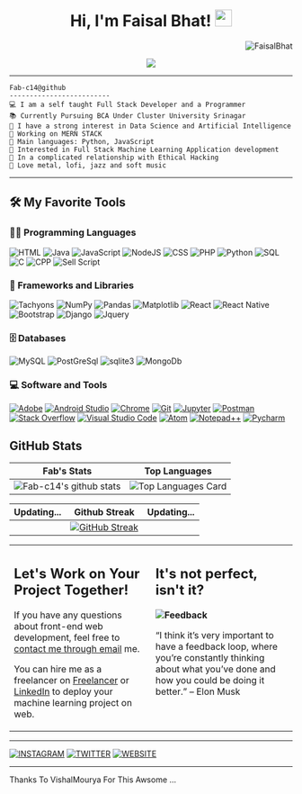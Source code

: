 <h1 align="center">
Hi,  I'm Faisal Bhat!
  <img src="https://media.giphy.com/media/hvRJCLFzcasrR4ia7z/giphy.gif" width="30"></h1>
  <img src="https://komarev.com/ghpvc/?username=fab-c14&label=Profile%20Views&color=0e75b6&style=flat" align='right' alt="FaisalBhat" />
<!--   <img src="https://gpvc.arturio.dev/fab-c14" alt="Profile views" align='right'/> <a href="https://github.com/fab-c14/fab-c14/"> </a>  -->
 
<br/>


<p align="center">
   <a href="https://github.com/DenverCoder1/readme-typing-svg"><img src="https://readme-typing-svg.herokuapp.com?lines=Computer+Science+Student;Full+Stack+Web+Developer;_+_+_+Studying+At+Cluster+University+Srinagar;DS%20|%20AI%20|%20ML%20Enthusiastic;Always%20learning%20new%20things&center=true&width=380&height=45"></a>
</p>
<hr />

```
Fab-c14@github
-------------------------
💻 I am a self taught Full Stack Developer and a Programmer
📚 Currently Pursuing BCA Under Cluster University Srinagar
📝 I have a strong interest in Data Science and Artificial Intelligence
🔭 Working on MERN STACK
🌟 Main languages: Python, JavaScript
🚩 Interested in Full Stack Machine Learning Application development
💖 In a complicated relationship with Ethical Hacking
🎵 Love metal, lofi, jazz and soft music
```
<hr>


## 🛠️ My Favorite Tools

###   👨‍💻 Programming Languages

<p>
  <img alt="HTML" src="https://img.shields.io/badge/HTML%20-%23E34F26.svg?logo=html5&logoColor=white">
  <img alt="Java" src="https://img.shields.io/badge/Java-%23007396.svg?logo=java&logoColor=white">
  <img alt="JavaScript" src="https://img.shields.io/badge/JavaScript%20-%23F7DF1E.svg?logo=javascript&logoColor=black">
  <img alt="NodeJS" src="https://img.shields.io/badge/Node.js%20-%2343853D.svg?logo=node.js&logoColor=white">
  <img alt="CSS" src="https://img.shields.io/badge/CSS%20-%231572B6.svg?logo=css3&logoColor=white">
  <img alt="PHP" src="https://img.shields.io/badge/PHP-%23777BB4.svg?logo=php&logoColor=white">
  <img alt="Python" src="https://img.shields.io/badge/Python%20-%2314354C.svg?logo=python&logoColor=white">
  <img alt="SQL" src="https://img.shields.io/badge/SQL%20-%23025E8C.svg?logo=amazon-dynamodb&logoColor=white">
  <img alt="C" src="https://img.shields.io/badge/C%20Programming%20-%23025E8C.svg?logo=c&logoColor=white">
  <img alt="CPP" src="https://img.shields.io/badge/C++%20-%23025E8C.svg?logo=cplusplus&logoColor=white">
  <img alt="Sell Script" src="https://img.shields.io/badge/C++%20-%23025E8C.svg?logo=cplusplus&logoColor=white">
   

### 🧰 Frameworks and Libraries

<p>
    <img alt="Tachyons" src="https://img.shields.io/badge/Tachyons-Tachyons_Bootstrap-%23D00000.svg?logo=tachyons&logoColor=white">
    <img alt="NumPy" src="https://img.shields.io/badge/Numpy%20-%23013243.svg?logo=numpy&logoColor=white">
    <img alt="Pandas" src="https://img.shields.io/badge/Pandas%20-%23150458.svg?logo=pandas&logoColor=white">
    <img alt="Matplotlib" src="https://img.shields.io/badge/Matplotlib%20-%23FF6F00.svg?logo=Matplotlib&logoColor=white">
    <img alt="React" src="https://img.shields.io/badge/React-20232A.svg?style=for-the-badge&logo=react&logoColor=61DAFB">
    <img alt="React Native" src="https://img.shields.io/badge/React_Native-20232A.svg?style=for-the-badge&logo=react&logoColor=61DAFB">
    <img alt="Bootstrap" src="https://img.shields.io/badge/Bootstrap-563D7C.svg?style=for-the-badge&logo=bootstrap&logoColor=white">
    <img alt="Django" src="https://img.shields.io/badge/Django-092E20.svg?style=for-the-badge&logo=django&logoColor=white">
    <img alt="Jquery" src="https://img.shields.io/badge/jQuery-0769AD.svg?style=for-the-badge&logo=jquery&logoColor=white" />
    
</p>

### 🗄️ Databases 

<p>    
  <img alt="MySQL" src="https://img.shields.io/badge/MySQL-00000F?style=for-the-badge&logo=mysql&logoColor=white">
    <img alt="PostGreSql" src="https://img.shields.io/badge/PostgreSQL-316192?style=for-the-badge&logo=postgresql&logoColor=white">
    <img alt="sqlite3" src="https://img.shields.io/badge/SQLite-07405E?style=for-the-badge&logo=sqlite&logoColor=white"/>
  <img alt="MongoDb" src="https://img.shields.io/badge/MongoDB-4EA94B?style=for-the-badge&logo=mongodb&logoColor=white" />
<!--     <a href="#"><img alt="Microsoft Azure" src ="https://img.shields.io/badge/Microsoft_Azure-0089D6?style=for-the-badge&logo=microsoft-azure&logoColor=white"></a> -->
</p> 

### 💻 Software and Tools

<p>
    <a href="#"><img alt="Adobe" src="https://img.shields.io/badge/Adobe%20-%23FF0000.svg?logo=adobe&logoColor=white"></a>
    <a href="#"><img alt="Android Studio" src="https://img.shields.io/badge/Android%20Studio-008678.svg?logo=android-studio&logoColor=white"></a>
    <a href="#"><img alt="Chrome" src="https://img.shields.io/badge/Chrome-3DDC84?logo=google-chrome&logoColor=white"></a>
<!--     <a href="#"><img alt="Colab" src="https://img.shields.io/badge/Colab-00b56a.svg?logo=google-colab&logoColor=white"></a>
    <a href="#"><img alt="Codepen" src="https://img.shields.io/badge/Codepen-000000.svg?logo=codepen&logoColor=white"></a> -->
    <a href="#"><img alt="Git" src="https://img.shields.io/badge/Git%20-%23F05033.svg?logo=git&logoColor=white"></a>
<!--     <a href="#"><img alt="Google Sheets" src="https://img.shields.io/badge/Google%20Sheets%20-%2334A853.svg?logo=google%20sheets&logoColor=white"></a> -->
    <a href="#"><img alt="Jupyter" src="https://img.shields.io/badge/Jupyter%20-%23F37626.svg?logo=Jupyter&logoColor=white"></a>
    <a href="#"><img alt="Postman" src="https://img.shields.io/badge/Postman-FF6C37?logo=postman&logoColor=white"></a>
    <a href="#"><img alt="Stack Overflow" src="https://img.shields.io/badge/-Stack%20Overflow-FE7A16?logo=stack-overflow&logoColor=white"></a>
    <a href="#"><img alt="Visual Studio Code" src="https://img.shields.io/badge/Visual%20Studio%20Code-0078d7.svg?logo=visual-studio-code&logoColor=white"></a>
    <a href="#"><img alt="Atom" src="https://img.shields.io/badge/Atom-66595C?style=for-the-badge&logo=Atom&logoColor=white"></a>
    <a href="#"><img alt="Notepad++" src="https://img.shields.io/badge/Notepad++-90E59A.svg?style=for-the-badge&logo=notepad%2B%2B&logoColor=black"></a>
    <a href="#"><img alt="Pycharm" src="https://img.shields.io/badge/PyCharm-000000.svg?&style=for-the-badge&logo=PyCharm&logoColor=white"></a>
 
</p>

<p>
<!--     <a href="#"><img alt="A Laptop" src="https://img.shields.io/badge/Apple-MacBook_Air_2020-999999?style=for-the-badge&logo=apple&logoColor=white"></a>
### 👨🏽‍💻 Workspace
    <a href="#"><img alt="Spotify" src="https://img.shields.io/badge/Spotify-1ED760?&style=for-the-badge&logo=spotify&logoColor=white"></a> -->
</p>


## GitHub Stats

 |            Fab's Stats                                      |                  Top Languages                           |
 |:-------------------------------------------------------:|:-----------------------------------------------------------:|
 |  ![Fab-c14's github stats](https://github-readme-stats.vercel.app/api?username=fab-c14&show_icons=true&theme=algolia)   | ![Top Languages Card](https://github-readme-stats.vercel.app/api/top-langs/?username=fab-c14&layout=compact)    |
    


  |                  Updating...                               |                  Github Streak                                |  Updating... |
  |:-------------------------------------------------------------------:|:--------------------------------------:|:--------------------------------:|
  |                                |  [![GitHub Streak](https://github-readme-streak-stats.herokuapp.com?user=fab-c14&theme=transparent)](https://git.io/streak-stats) |                        |
 



<table style="border: none">
  <tr>
  <td width="50%" valign="top">

## Let's Work on Your Project Together!

If you have any questions about front-end web development, feel free to <a href="mailto:plesim18@gmail.com">contact me through email</a> me.

You can hire me as a freelancer on <a href="https://www.freelancer.com/u/Faisal0093">Freelancer</a> or <a href="https://www.linkedin.com/in/faisal-ahmad-bhat-aaba29229">LinkedIn</a> to deploy your machine learning project on web.

  </td>
  <td width="50%" valign="top">

## It's not perfect, isn't it?

**<img alt="Feedback" src="https://img.shields.io/badge/Ask%20me-anything-1abc9c.svg">**

“I think it’s very important to have a feedback loop, where you’re constantly thinking about what you’ve done and how you could be doing it better.”
– Elon Musk

  </td>
  </tr>
</table>
<hr/>
 <a href="https://instagram.com/_fabc14?igshid=ZDc4ODBmNjlmNQ==" align="center"><img alt="INSTAGRAM" src="https://img.shields.io/badge/Instagram-E4405F?style=for-the-badge&logo=instagram&logoColor=white"/></a>
 <a href="https://twitter.com/fab14c" align="center"><img alt="TWITTER" src="https://img.shields.io/badge/Twitter-1DA1F2?style=for-the-badge&logo=twitter&logoColor=white"/></a>
 <a href="https://fabsfolio.live/" align="center"><img alt="WEBSITE" src="https://img.shields.io/badge/website-000000?style=for-the-badge&logo=About.me&logoColor=white" /> </a>
<hr />
Thanks To VishalMourya For This Awsome ...
